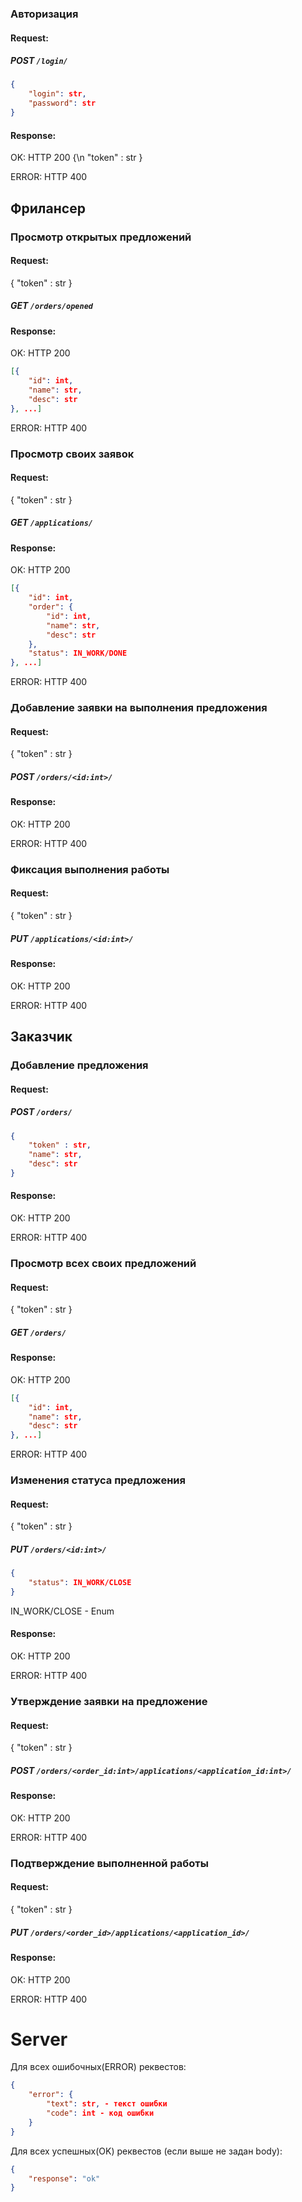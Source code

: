 
### Авторизация
#### Request:

##### POST `/login/`

```json
{
    "login": str,
    "password": str
}
```

#### Response:
OK: HTTP 200
{\n
"token" : str
}

ERROR: HTTP 400

## Фрилансер
### Просмотр открытых предложений
#### Request:
{
"token" : str
}

##### GET `/orders/opened`

#### Response:
OK: HTTP 200

```json
[{
    "id": int,
    "name": str,
    "desc": str
}, ...]
```

ERROR: HTTP 400

### Просмотр своих заявок
#### Request:
{
"token" : str
}

##### GET `/applications/`

#### Response:
OK: HTTP 200

```json
[{
    "id": int,
    "order": {
        "id": int,
        "name": str,
        "desc": str
    },
    "status": IN_WORK/DONE
}, ...]
```

ERROR: HTTP 400

### Добавление заявки на выполнения предложения
#### Request:
{
"token" : str
}

##### POST `/orders/<id:int>/`

#### Response:
OK: HTTP 200

ERROR: HTTP 400

### Фиксация выполнения работы
#### Request:
{
"token" : str
}

##### PUT `/applications/<id:int>/`

#### Response:
OK: HTTP 200

ERROR: HTTP 400

## Заказчик
### Добавление предложения
#### Request:

##### POST `/orders/`

```json
{
    "token" : str,
    "name": str,
    "desc": str
}
```

#### Response:
OK: HTTP 200

ERROR: HTTP 400

### Просмотр всех своих предложений
#### Request:
{
"token" : str
}

##### GET `/orders/`

#### Response:
OK: HTTP 200

```json
[{
    "id": int,
    "name": str,
    "desc": str
}, ...]
```

ERROR: HTTP 400

### Изменения статуса предложения
#### Request:
{
"token" : str
}

##### PUT `/orders/<id:int>/`

```json
{
    "status": IN_WORK/CLOSE
}
```
IN_WORK/CLOSE - Enum

#### Response:
OK: HTTP 200

ERROR: HTTP 400

### Утверждение заявки на предложение
#### Request:
{
"token" : str
}

##### POST `/orders/<order_id:int>/applications/<application_id:int>/`

#### Response:
OK: HTTP 200

ERROR: HTTP 400

### Подтверждение выполненной работы
#### Request:
{
"token" : str
}

##### PUT `/orders/<order_id>/applications/<application_id>/`

#### Response:
OK: HTTP 200

ERROR: HTTP 400

# Server
Для всех ошибочных(ERROR) реквестов:
```json
{
    "error": {
        "text": str, - текст ошибки
        "code": int - код ошибки
    }
}
```

Для всех успешных(OK) реквестов (если выше не задан body):
```json
{
    "response": "ok"
}
```
